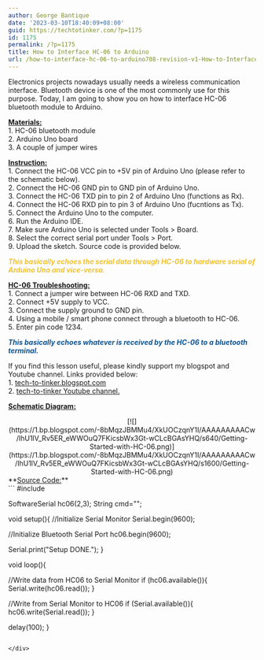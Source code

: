 ```yaml
---
author: George Bantique
date: '2023-03-10T18:40:09+08:00'
guid: https://techtotinker.com/?p=1175
id: 1175
permalink: /?p=1175
title: How to Interface HC-06 to Arduino
url: /how-to-interface-hc-06-to-arduino708-revision-v1-How-to-Interface-HC-06-to-Arduino
---
```



<div dir="ltr" style="text-align: left;"><div dir="ltr" style="text-align: left;">Electronics projects nowadays usually needs a wireless communication interface. Bluetooth device is one of the most commonly use for this purpose. Today, I am going to show you on how to interface HC-06 bluetooth module to Arduino.

**<u>Materials:</u>**  
1\. HC-06 bluetooth module  
2\. Arduino Uno board  
3\. A couple of jumper wires

<u>**Instruction:**</u>  
1\. Connect the HC-06 VCC pin to +5V pin of Arduino Uno (please refer to the schematic below).  
2\. Connect the HC-06 GND pin to GND pin of Arduino Uno.  
3\. Connect the HC-06 TXD pin to pin 2 of Arduino Uno (functions as Rx).  
4\. Connect the HC-06 RXD pin to pin 3 of Arduino Uno (fucntions as Tx).  
5\. Connect the Arduino Uno to the computer.  
6\. Run the Arduino IDE.  
7\. Make sure Arduino Uno is selected under Tools &gt; Board.  
8\. Select the correct serial port under Tools &gt; Port.  
9\. Upload the sketch. Source code is provided below.

<span style="color: #f1c232;">***This basically echoes the serial data through HC-06 to hardware serial of Arduino Uno and vice-versa.***</span>

**<u>HC-06 Troubleshooting:</u>**  
1\. Connect a jumper wire between HC-06 RXD and TXD.  
2\. Connect +5V supply to VCC.  
3\. Connect the supply ground to GND pin.  
4\. Using a mobile / smart phone connect through a bluetooth to HC-06.  
5\. Enter pin code 1234.

<span style="color: #f1c232;"><span style="color: #0b5394;">***This basically echoes whatever is received by the HC-06 to a bluetooth terminal.***</span></span>

If you find this lesson useful, please kindly support my blogspot and Youtube channel. Links provided below:  
1\. [tech-to-tinker.blogspot.com](https://tech-to-tinker.blogspot.com/)  
2\. [tech-to-tinker Youtube channel.](https://www.youtube.com/channel/UCRxbBqSgqB4LIm6QxLUVlcg)

**<u>Schematic Diagram:</u>**

<div style="clear: both; text-align: center;">[![](https://1.bp.blogspot.com/-8bMqzJBMMu4/XkUOCzqnY1I/AAAAAAAAACw/IhU1lV_Rv5ER_eWWOuQ7FKicsbWx3Gt-wCLcBGAsYHQ/s640/Getting-Started-with-HC-06.png)](https://1.bp.blogspot.com/-8bMqzJBMMu4/XkUOCzqnY1I/AAAAAAAAACw/IhU1lV_Rv5ER_eWWOuQ7FKicsbWx3Gt-wCLcBGAsYHQ/s1600/Getting-Started-with-HC-06.png)</div>**<u>Source Code:</u>**

</div>```
#include <softwareserial.h>

SoftwareSerial hc06(2,3);
String cmd="";

void setup(){
 //Initialize Serial Monitor
 Serial.begin(9600);
 
 //Initialize Bluetooth Serial Port
 hc06.begin(9600);
 
 Serial.print("Setup DONE.");
}

void loop(){

//Write data from HC06 to Serial Monitor
  if (hc06.available()){
    Serial.write(hc06.read());
  }
  
  //Write from Serial Monitor to HC06
  if (Serial.available()){
    hc06.write(Serial.read());
  }   

 delay(100);
}
```

</div>